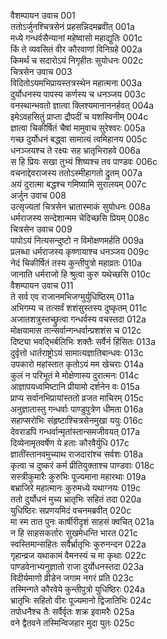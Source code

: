 वैशम्पायन उवाच	001  
ततोऽर्जुनश्चित्रसेनं प्रहसन्निदमब्रवीत्	001a  
मध्ये गन्धर्वसैन्यानां महेष्वासो महाद्युतिः	001c  
किं ते व्यवसितं वीर कौरवाणां विनिग्रहे	002a  
किमर्थं च सदारोऽयं निगृहीतः सुयोधनः	002c  
चित्रसेन उवाच	003  
विदितोऽयमभिप्रायस्तत्रस्थेन महात्मना	003a  
दुर्योधनस्य पापस्य कर्णस्य च धनञ्जय	003c  
वनस्थान्भवतो ज्ञात्वा क्लिश्यमानाननर्हवत्	004a  
इमेऽवहसितुं प्राप्ता द्रौपदीं च यशस्विनीम्	004c  
ज्ञात्वा चिकीर्षितं चैषां मामुवाच सुरेश्वरः	005a  
गच्छ दुर्योधनं बद्ध्वा सामात्यं त्वमिहानय	005c  
धनञ्जयश्च ते रक्ष्यः सह भ्रातृभिराहवे	006a  
स हि प्रियः सखा तुभ्यं शिष्यश्च तव पाण्डवः	006c  
वचनाद्देवराजस्य ततोऽस्मीहागतो द्रुतम्	007a  
अयं दुरात्मा बद्धश्च गमिष्यामि सुरालयम्	007c  
अर्जुन उवाच	008  
उत्सृज्यतां चित्रसेन भ्रातास्माकं सुयोधनः	008a  
धर्मराजस्य सन्देशान्मम चेदिच्छसि प्रियम्	008c  
चित्रसेन उवाच	009  
पापोऽयं नित्यसन्दुष्टो न विमोक्षणमर्हति	009a  
प्रलब्धा धर्मराजस्य कृष्णायाश्च धनञ्जय	009c  
नेदं चिकीर्षितं तस्य कुन्तीपुत्रो महाव्रतः	010a  
जानाति धर्मराजो हि श्रुत्वा कुरु यथेच्छसि	010c  
वैशम्पायन उवाच	011  
ते सर्व एव राजानमभिजग्मुर्युधिष्ठिरम्	011a  
अभिगम्य च तत्सर्वं शशंसुस्तस्य दुष्कृतम्	011c  
अजातशत्रुस्तच्छ्रुत्वा गन्धर्वस्य वचस्तदा	012a  
मोक्षयामास तान्सर्वान्गन्धर्वान्प्रशशंस च	012c  
दिष्ट्या भवद्भिर्बलिभिः शक्तैः सर्वैर्न हिंसितः	013a  
दुर्वृत्तो धार्तराष्ट्रोऽयं सामात्यज्ञातिबान्धवः	013c  
उपकारो महांस्तात कृतोऽयं मम खेचराः	014a  
कुलं न परिभूतं मे मोक्षेणास्य दुरात्मनः	014c  
आज्ञापयध्वमिष्टानि प्रीयामो दर्शनेन वः	015a  
प्राप्य सर्वानभिप्रायांस्ततो व्रजत माचिरम्	015c  
अनुज्ञातास्तु गन्धर्वाः पाण्डुपुत्रेण धीमता	016a  
सहाप्सरोभिः संहृष्टाश्चित्रसेनमुखा ययुः	016c  
देवराडपि गन्धर्वान्मृतांस्तान्समजीवयत्	017a  
दिव्येनामृतवर्षेण ये हताः कौरवैर्युधि	017c  
ज्ञातींस्तानवमुच्याथ राजदारांश्च सर्वशः	018a  
कृत्वा च दुष्करं कर्म प्रीतियुक्ताश्च पाण्डवाः	018c  
सस्त्रीकुमारैः कुरुभिः पूज्यमाना महारथाः	019a  
बभ्राजिरे महात्मानः कुरुमध्ये यथाग्नयः	019c  
ततो दुर्योधनं मुच्य भ्रातृभिः सहितं तदा	020a  
युधिष्ठिरः सप्रणयमिदं वचनमब्रवीत्	020c  
मा स्म तात पुनः कार्षीरीदृशं साहसं क्वचित्	021a  
न हि साहसकर्तारः सुखमेधन्ति भारत	021c  
स्वस्तिमान्सहितः सर्वैर्भ्रातृभिः कुरुनन्दन	022a  
गृहान्व्रज यथाकामं वैमनस्यं च मा कृथाः	022c  
पाण्डवेनाभ्यनुज्ञातो राजा दुर्योधनस्तदा	023a  
विदीर्यमाणो व्रीडेन जगाम नगरं प्रति	023c  
तस्मिन्गते कौरवेये कुन्तीपुत्रो युधिष्ठिरः	024a  
भ्रातृभिः सहितो वीरः पूज्यमानो द्विजातिभिः	024c  
तपोधनैश्च तैः सर्वैर्वृतः शक्र इवामरैः	025a  
वने द्वैतवने तस्मिन्विजहार मुदा युतः	025c  
